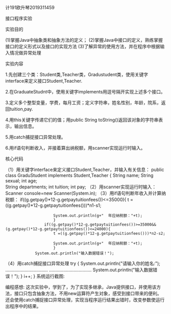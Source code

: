 计191欧升琴2019311459

接口程序实验

实验目的

(1)掌握Java中抽象类和抽象方法的定义； 
(2)掌握Java中接口的定义，熟练掌握接口的定义形式以及接口的实现方法
(3)了解异常的使用方法，并在程序中根据输入情况做异常处理

实验内容

1.先创建三个类：Student类,Teacher类，Gradustudent类，使用关键字interface来定义接口Student,Teacher.

2.在GraduateStudnt中，使用关键字implements用逗号隔开实现上述多个接口。

3.定义多个整型变量，学费，每月工资；定义字符串，姓名性别，年龄，院系，返回tuition,pay.

4.用this关键字传递它们的值；用public String toString()返回该对象的字符串表示，输出信息。

5.用catch捕捉接口异常处理。

6.用if语句判断收入，并接着算出纳税额，用scanner实现运行时输入。

核心代码

（1）用关键字interface来定义接口Student,Teacher，并输入有关信息：
public class GraduStudent implements Student,Teacher {
String name; 
String sexual; 
int age;   
String departments;
int tuition;
int pay;
（2）用scanner实现运行时输入：Scanner console=new Scanner(System.in); 
（3）用if语句判断年收入并计算纳税额：
 if((g.getpay()*12-g.getpaytuitionfees())<=35000){
			    		 t =((g.getpay()*12-g.getpaytuitionfees()))*n1-s1;
			    	 
			    	     System.out.println(g+"  年应纳税额："+t);
			    	     }
			         if((g.getpay()*12-g.getpaytuitionfees())>=35000&&(g.getpay()*12-g.getpaytuitionfees())<=24000){
			        	 t =((g.getpay()*12-g.getpaytuitionfees()))*n2-s2;
			         
				         System.out.println(g+"  年应纳税额："+t);
			             }
                 System.out.println("输入数据错误！");
   （4）用catch捕捉接口异常处理
   try {
				 System.out.println("请输入你的姓名:");
			     .................................
           .................................
			        	 System.out.println("输入数据错误！");
			        	 }
			       i++;
			}
系统运行截图:




编程感想:
    这次实验中，学到了，为了实现多继承，Java提供接口，并使用该方法，接口只包含抽象方法，不用new运算符产生对象，感受到接口带来的便利。
还会使用catch捕捉接口异常处理，实现当程序运行结果出错时，改变参数使运行出程序中的结果。
                 
